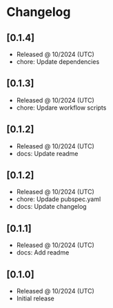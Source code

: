 # Changelog

## [0.1.4]

- Released @ 10/2024 (UTC)
- chore: Update dependencies

## [0.1.3]

- Released @ 10/2024 (UTC)
- chore: Updare workflow scripts

## [0.1.2]

- Released @ 10/2024 (UTC)
- docs: Update readme

## [0.1.2]

- Released @ 10/2024 (UTC)
- chore: Updade pubspec.yaml
- docs: Update changelog

## [0.1.1]

- Released @ 10/2024 (UTC)
- docs: Add readme

## [0.1.0]

- Released @ 10/2024 (UTC)
- Initial release
